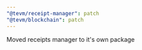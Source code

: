 ```yaml
---
"@tevm/receipt-manager": patch
"@tevm/blockchain": patch
---
```


Moved receipts manager to it's own package
